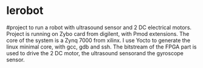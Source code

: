 # lerobot

#project to run a robot with ultrasound sensor and 2 DC electrical motors.
Project is running on Zybo card from digilent, with Pmod extensions.
The core of the system is a Zynq 7000 from xilinx.
I use Yocto to generate the linux minimal core, with gcc, gdb and ssh.
The bitstream of the FPGA part is used to drive the 2 DC motor, the ultrasound sensorand the gyroscope sensor.


